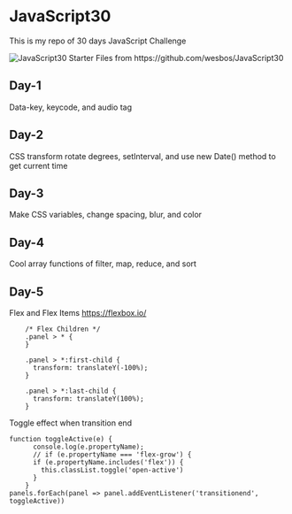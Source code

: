 # JavaScript30
This is my repo of 30 days JavaScript Challenge

<img src="https://camo.githubusercontent.com/13a16597bc17b350b043e30ab701082fc276d3c4/68747470733a2f2f6a61766173637269707433302e636f6d2f696d616765732f4a53332d736f6369616c2d73686172652e706e67" alt="JavaScript30">
Starter Files from https://github.com/wesbos/JavaScript30

## Day-1

Data-key, keycode, and audio tag

## Day-2

CSS transform rotate degrees, setInterval, and use new Date() method to get current time

## Day-3 

Make CSS variables, change spacing, blur, and color

## Day-4 

Cool array functions of filter, map, reduce, and sort

## Day-5

Flex and Flex Items https://flexbox.io/

```
    /* Flex Children */
    .panel > * {
    }

    .panel > *:first-child {
      transform: translateY(-100%);
    }

    .panel > *:last-child {
      transform: translateY(100%);
    }

```

Toggle effect when transition end 

```
function toggleActive(e) {
      console.log(e.propertyName);
      // if (e.propertyName === 'flex-grow') {
      if (e.propertyName.includes('flex')) {
        this.classList.toggle('open-active')
      }
    }
panels.forEach(panel => panel.addEventListener('transitionend', toggleActive))
```